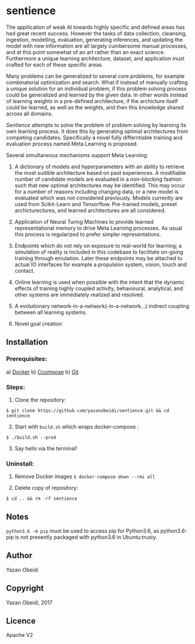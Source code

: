 sentience
=========

The appilication of weak AI towards highly specific and defined areas has had great recent success. However the tasks of data collection, cleansing, ingestion, modelling, evaluation, generating inferences, and updating the model with new information are all largely cumbersome manual processes, and at this point somewhat of an art rather than an exact science. Furthermore a unique learning architecture, dataset, and application must crafted for each of these specific areas.

Many problems can be generalized to several core problems, for example combinatorial optimization and search. What if instead of manually crafting a unique solution for an individual problem, if this problem solving process could be generalized and learned by the given data. In other words instead of learning weights in a pre-defined architecture, if the archicture itself could be learned, as well as the weights, and then this knowledge shared across all domains.

_Sentience_ attempts to solve the problem of problem solving by learning its own learning process. It does this by generating optimal architectures from competing candidates. Specifically a novel fully differntiable training and evaluation process named Meta Learning is proposed.

Several simultaneous mechanisms support Meta Learning: 

1. A dictionary of models and hyperparameters with an ability to retrieve the most suitible architecture based on past experiences. A modifiable number of candidate models are evaluated in a non-blocking fashion such that new optimal architectures may be identified. This may occur for a number of reasons including changing data, or a new model is evaluated which was not considered previously. Models currently are used from Scikit-Learn and Tensorflow. Pre-trained models, preset archicturectures, and learned architectures are all considered.

2. Application of Neural Turing Machines to provide learned representational memory to drive Meta Learning processes. As usual this process is regularized to prefer simpler representations.

3. Endpoints which do not rely on exposure to real-world for learning; a simulation of reality is included in this codebase to facilitate on-going training through emulation. Later these endpoints may be attached to actual IO interfaces for example a propulsion system, vision, touch and contact.

4. Online learning is used when possible with the intent that the dynamic effects of training highly coupled activity, behavioural, analytical, and other systems are immediately realized and resolved.

5. A evolutionary network-in-a-network(-in-a-network...) indirect coupling between all learning systems.

6. Novel goal creation

## Installation

### Prerequisites:

a) [Docker](https://www.docker.com/get-docker#h_installation)
b) [Ccompose](https://docs.docker.com/compose/install/)
b) [Git](https://git-scm.com/downloads)

### Steps:

1. Clone the repository:  

`$ git clone https://github.com/yazanobeidi/sentience.git && cd sentience`

2. Start with `build.sh` which wraps docker-compose :

`$ ./build.sh --prod`

3. Say hello via the terminal!

### Uninstall:

1. Remove Docker images
`$ docker-compose down --rmi all`

2. Delete copy of repository:

`$ cd .. && rm -rf sentience`

## Notes

`python3.6 -m pip` must be used to access pip for Python3.6, as python3.6-pip is not presently packaged with python3.6 in Ubuntu:trusty.

## Author

Yazan Obeidi

## Copyright

Yazan Obeidi, 2017

## Licence

Apache V2

